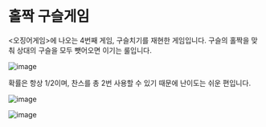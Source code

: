 # 홀짝 구슬게임
<오징어게임>에 나오는 4번째 게임, 구슬치기를 재현한 게임입니다.
구슬의 홀짝을 맞춰 상대의 구슬을 모두 뺏어오면 이기는 룰입니다.

![image](https://user-images.githubusercontent.com/90523257/137633058-17ec8153-c696-494f-8864-f7b2e78bfeca.png)

확률은 항상 1/2이며, 찬스를 총 2번 사용할 수 있기 때문에 난이도는 쉬운 편입니다.

![image](https://user-images.githubusercontent.com/90523257/137633264-6ebf07ff-06bb-4fa6-bd28-d166da6db305.png)

![image](https://user-images.githubusercontent.com/90523257/137633204-9ff24e33-fc31-4991-9f40-61d96bdff9f6.png)
